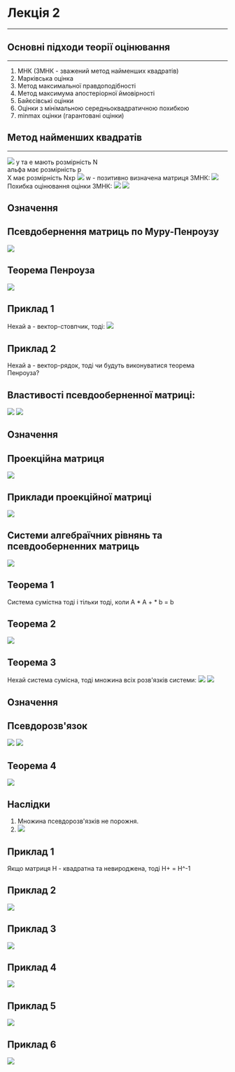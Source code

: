 # Лекція 2
--------

## Основні підходи теорії оцінювання
--------
1. МНК (ЗМНК - зважений метод найменших квадратів)
2. Марківська оцінка
3. Метод максимальної правдоподібності
4. Метод максимума апостеріорної ймовірності
5. Байєсівські оцінки
6. Оцінки з мінімальною середньоквадратичною похибкою
7. minmax оцінки (гарантовані оцінки)


##  Метод найменших квадратів
--------
<img src = "./mnk.png">
y та e мають розмірність N
<br />альфа має розмірність р
<br />Х має розмірність Nxp
<img src = "./2020-09-24_10-49.png">
w - позитивно визначена матриця
ЗМНК:
<img src = "./2020-09-24_10-58.png">
Похибка оцінювання оцінки ЗМНК:
<img src = "./2020-09-24_10-59.png">
<img src = "./2020-09-24_11-01.png">

## Означення
## Псевдобернення матриць по Муру-Пенроузу
<img src = "./2020-09-24_11-07.png">

## Теорема Пенроуза
<img src = "./2020-09-24_11-10.png">

## Приклад 1
Нехай а - вектор-стовпчик, тоді:
<img src = "./2020-09-24_11-14.png">

## Приклад 2
Нехай а - вектор-рядок, тоді чи будуть виконуватися теорема Пенроуза?

## Властивості псевдооберненної матриці:
<img src = "./2020-09-24_11-22.png">
<img src = "./2020-09-24_11-29.png">

## Означення
## Проекційна матриця
<img src = "./2020-09-24_11-28.png">

## Приклади проекційної матриці
<img src = "./2020-09-24_11-32.png">

## Системи алгебраїчних рівнянь та псевдооберненних матриць
<img src = "./2020-09-24_11-36.png">

## Теорема 1
Система сумістна тоді і тільки тоді, коли 
А * А + * b = b

## Теорема 2
<img src = "./2020-09-24_11-37.png">

## Теорема 3
Нехай система сумісна, тоді множина всіх розв'язків системи:
<img src = "./2020-09-24_11-38.png">
<img src = "./2020-09-24_11-51.png">

## Означення
## Псевдорозв'язок
<img src = "./2020-09-24_11-52.png">
<img src = "./2020-09-24_11-53.png">

## Теорема 4
<img src = "./2020-09-24_11-54.png">

## Наслідки 
1. Множина псевдорозв'язків не порожня.
2. <img src = "./2020-09-24_11-55.png">

## Приклад 1
Якщо матриця Н - квадратна та невироджена, тоді Н+ = Н^-1

## Приклад 2
<img src = "./2020-09-24_11-58.png">

## Приклад 3
<img src = "./2020-09-24_11-59.png">

## Приклад 4
<img src = "./2020-09-24_12-00.png">

## Приклад 5
<img src = "./2020-09-24_12-07.png">

## Приклад 6
<img src = "./2020-09-24_12-08.png">
